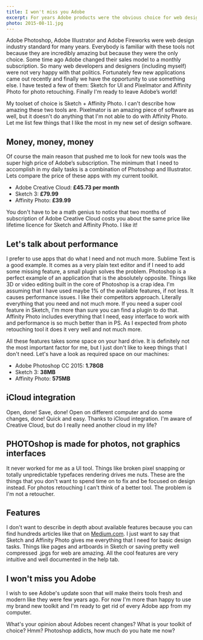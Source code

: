 ```yaml
---
title: I won't miss you Adobe
excerpt: For years Adobe products were the obvious choice for web designers. Not because it's incredibly good but there was no choice. Finally things changed.
photo: 2015-08-11.jpg
---
```


Adobe Photoshop, Adobe Illustrator and Adobe Fireworks were web design industry standard for many years. Everybody is familiar with these tools not because they are incredibly amazing but because they were the only choice. Some time ago Adobe changed their sales model to a monthly subscription. So many web developers and designers (including myself) were not very happy with that politics. Fortunately few new applications came out recently and finally we have the opportunity to use something else. I have tested a few of them: Sketch for UI and Pixelmator and Affinity Photo for photo retouching. Finally I'm ready to leave Adobe’s world!

My toolset of choice is Sketch + Affinity Photo. I can't describe how amazing these two tools are. Pixelmator is an amazing piece of software as well, but it doesn't do anything that I'm not able to do with Affinity Photo. Let me list few things that I like the most in my new set of design software.

## Money, money, money

Of course the main reason that pushed me to look for new tools was the super high price of Adobe’s subscription. The minimum that I need to accomplish in my daily tasks is a combination of Photoshop and Illustrator. Lets compare the price of these apps with my current toolkit.

- Adobe Creative Cloud: **£45.73 per month**
- Sketch 3: **£79.99**
- Affinity Photo: **£39.99**

You don't have to be a math genius to notice that two months of subscription of Adobe Creative Cloud costs you about the same price like lifetime licence for Sketch and Affinity Photo. I like it!

## Let's talk about performance

I prefer to use apps that do what I need and not much more. Sublime Text is a good example. It comes as a very plain text editor and if I need to add some missing feature, a small plugin solves the problem. Photoshop is a perfect example of an application that is the absolutely opposite. Things like 3D or video editing built in the core of Photoshop is a crap idea. I'm assuming that I have used maybe 1% of the available features, if not less. It causes performance issues. I like their competitors approach. Literally everything that you need and not much more. If you need a super cool feature in Sketch, I'm more than sure you can find a plugin to do that. Affinity Photo includes everything that I need, easy interface to work with and performance is so much better than in PS. As I expected from photo retouching tool it does it very well and not much more.

All these features takes some space on your hard drive. It is definitely not the most important factor for me, but I just don't like to keep things that I don't need. Let's have a look as required space on our machines:

- Adobe Photoshop CC 2015: **1.78GB**
- Sketch 3: **38MB**
- Affinity Photo: **575MB**

## iCloud integration

Open, done! Save, done! Open on different computer and do some changes, done! Quick and easy. Thanks to iCloud integration. I'm aware of Creative Cloud, but do I really need another cloud in my life?

## PHOTOshop is made for photos, not graphics interfaces

It never worked for me as a UI tool. Things like broken pixel snapping or totally unpredictable typefaces rendering drives me nuts. These are the things that you don't want to spend time on to fix and be focused on design instead. For photos retouching I can't think of a better tool. The problem is I'm not a retoucher.


## Features

I don't want to describe in depth about available features because you can find hundreds articles like that on [Medium.com](https://medium.com/sketch-app). I just want to say that Sketch and Affinity Photo gives me everything that I need for basic design tasks. Things like pages and artboards in Sketch or saving pretty well compressed .jpgs for web are amazing. All the cool features are very intuitive and well documented in the help tab.

## I won't miss you Adobe

I wish to see Adobe's update soon that will make theirs tools fresh and modern like they were few years ago. For now I'm more than happy to use my brand new toolkit and I'm ready to get rid of every Adobe app from my computer.

What's your opinion about Adobes recent changes? What is your toolkit of choice? Hmm? Photoshop addicts, how much do you hate me now?
